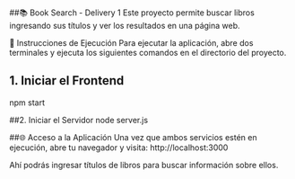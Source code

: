 ##📚 Book Search - Delivery 1
Este proyecto permite buscar libros ingresando sus títulos y ver los resultados en una página web.

🚀 Instrucciones de Ejecución
Para ejecutar la aplicación, abre dos terminales y ejecuta los siguientes comandos en el directorio del proyecto.

## 1. Iniciar el Frontend
npm start

##2. Iniciar el Servidor
node server.js

##🌐 Acceso a la Aplicación
Una vez que ambos servicios estén en ejecución, abre tu navegador y visita:
http://localhost:3000

Ahí podrás ingresar títulos de libros para buscar información sobre ellos.


